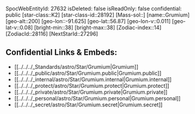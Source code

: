 ﻿---
location:
- 56.87
- 91.625
- 200
tags:
- astro/Star
type: Star
---

SpocWebEntityId: 27632
isDeleted: false
isReadOnly: false
confidential: public
[star-class::K2]
[star-class-id::28192]
[Mass-sol::]
[name::Grumium]
[geo-alt::200]
[geo-lon::-91.625]
[geo-lat::56.87]
[geo-lon-v::0.011]
[geo-lat-v::0.08]
[bright-min::38]
[bright-max::38]
[Zodiac-index::14]
[ZodiacId::28116]
[NextStarId::27296]



## Confidential Links & Embeds: 
- [[../../../_Standards/astro/Star/Grumium|Grumium]] 
- [[../../../_public/astro/Star/Grumium.public|Grumium.public]] 
- [[../../../_internal/astro/Star/Grumium.internal|Grumium.internal]] 
- [[../../../_protect/astro/Star/Grumium.protect|Grumium.protect]] 
- [[../../../_private/astro/Star/Grumium.private|Grumium.private]] 
- [[../../../_personal/astro/Star/Grumium.personal|Grumium.personal]] 
- [[../../../_secret/astro/Star/Grumium.secret|Grumium.secret]]

